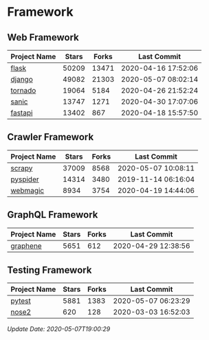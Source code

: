 # Framework

## Web Framework

| Project Name | Stars | Forks | Last Commit |
| ------------ | ----- | ----- | ----------- |
| [flask](https://github.com/pallets/flask) | 50209 | 13471 | 2020-04-16 17:52:06 |
| [django](https://github.com/django/django) | 49082 | 21303 | 2020-05-07 08:02:14 |
| [tornado](https://github.com/tornadoweb/tornado) | 19064 | 5184 | 2020-04-26 21:52:24 |
| [sanic](https://github.com/huge-success/sanic) | 13747 | 1271 | 2020-04-30 17:07:06 |
| [fastapi](https://github.com/tiangolo/fastapi) | 13402 | 867 | 2020-04-18 15:57:50 |

## Crawler Framework

| Project Name | Stars | Forks | Last Commit |
| ------------ | ----- | ----- | ----------- |
| [scrapy](https://github.com/scrapy/scrapy) | 37009 | 8568 | 2020-05-07 10:08:11 |
| [pyspider](https://github.com/binux/pyspider) | 14314 | 3480 | 2019-11-14 06:16:04 |
| [webmagic](https://github.com/code4craft/webmagic) | 8934 | 3754 | 2020-04-19 14:44:06 |

## GraphQL Framework

| Project Name | Stars | Forks | Last Commit |
| ------------ | ----- | ----- | ----------- |
| [graphene](https://github.com/graphql-python/graphene) | 5651 | 612 | 2020-04-29 12:38:56 |

## Testing Framework

| Project Name | Stars | Forks | Last Commit |
| ------------ | ----- | ----- | ----------- |
| [pytest](https://github.com/pytest-dev/pytest) | 5881 | 1383 | 2020-05-07 06:23:29 |
| [nose2](https://github.com/nose-devs/nose2) | 620 | 128 | 2020-03-03 16:52:03 |

*Update Date: 2020-05-07T19:00:29*